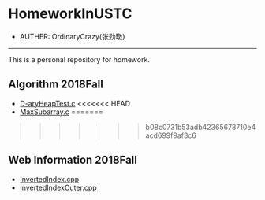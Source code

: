 # HomeworkInUSTC

* AUTHER: OrdinaryCrazy(张劲暾)

***

This is a personal repository for homework.

## Algorithm 2018Fall

* [D-aryHeapTest.c]( https://github.com/OrdinaryCrazy/HomeworkInUSTC/blob/master/D-aryHeapTest.c )
<<<<<<< HEAD
* [MaxSubarray.c]( https://github.com/OrdinaryCrazy/HomeworkInUSTC/blob/master/MaxSubarray.c )
=======
>>>>>>> b08c0731b53adb42365678710e4acd699f9af3c6

## Web Information 2018Fall

* [InvertedIndex.cpp](https://github.com/OrdinaryCrazy/HomeworkInUSTC/blob/master/InvertedIndex.cpp)
* [InvertedIndexOuter.cpp](https://github.com/OrdinaryCrazy/HomeworkInUSTC/blob/master/InvertedIndexOuter.cpp)

